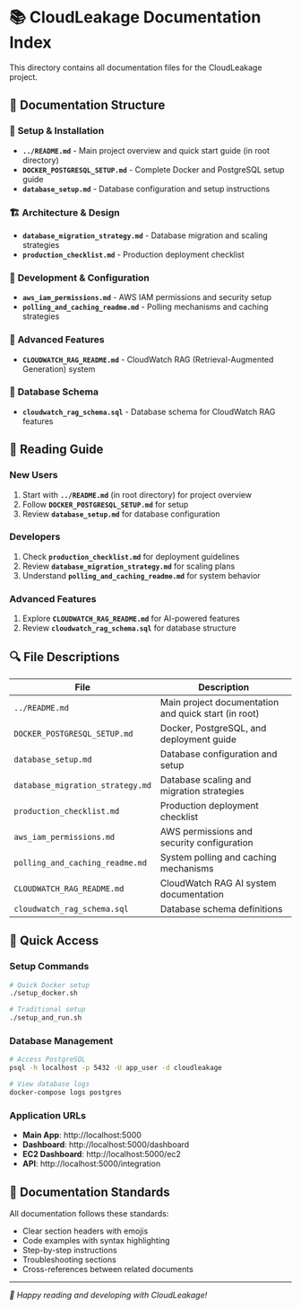 # 📚 CloudLeakage Documentation Index

This directory contains all documentation files for the CloudLeakage project.

## 📁 Documentation Structure

### 🚀 **Setup & Installation**
- **`../README.md`** - Main project overview and quick start guide (in root directory)
- **`DOCKER_POSTGRESQL_SETUP.md`** - Complete Docker and PostgreSQL setup guide
- **`database_setup.md`** - Database configuration and setup instructions

### 🏗️ **Architecture & Design**
- **`database_migration_strategy.md`** - Database migration and scaling strategies
- **`production_checklist.md`** - Production deployment checklist

### 🔧 **Development & Configuration**
- **`aws_iam_permissions.md`** - AWS IAM permissions and security setup
- **`polling_and_caching_readme.md`** - Polling mechanisms and caching strategies

### 🤖 **Advanced Features**
- **`CLOUDWATCH_RAG_README.md`** - CloudWatch RAG (Retrieval-Augmented Generation) system

### 💾 **Database Schema**
- **`cloudwatch_rag_schema.sql`** - Database schema for CloudWatch RAG features

## 📖 **Reading Guide**

### **New Users**
1. Start with **`../README.md`** (in root directory) for project overview
2. Follow **`DOCKER_POSTGRESQL_SETUP.md`** for setup
3. Review **`database_setup.md`** for database configuration

### **Developers**
1. Check **`production_checklist.md`** for deployment guidelines
2. Review **`database_migration_strategy.md`** for scaling plans
3. Understand **`polling_and_caching_readme.md`** for system behavior

### **Advanced Features**
1. Explore **`CLOUDWATCH_RAG_README.md`** for AI-powered features
2. Review **`cloudwatch_rag_schema.sql`** for database structure

## 🔍 **File Descriptions**

| File | Description |
|------|-------------|
| `../README.md` | Main project documentation and quick start (in root) |
| `DOCKER_POSTGRESQL_SETUP.md` | Docker, PostgreSQL, and deployment guide |
| `database_setup.md` | Database configuration and setup |
| `database_migration_strategy.md` | Database scaling and migration strategies |
| `production_checklist.md` | Production deployment checklist |
| `aws_iam_permissions.md` | AWS permissions and security configuration |
| `polling_and_caching_readme.md` | System polling and caching mechanisms |
| `CLOUDWATCH_RAG_README.md` | CloudWatch RAG AI system documentation |
| `cloudwatch_rag_schema.sql` | Database schema definitions |

## 🚀 **Quick Access**

### **Setup Commands**
```bash
# Quick Docker setup
./setup_docker.sh

# Traditional setup
./setup_and_run.sh
```

### **Database Management**
```bash
# Access PostgreSQL
psql -h localhost -p 5432 -U app_user -d cloudleakage

# View database logs
docker-compose logs postgres
```

### **Application URLs**
- **Main App**: http://localhost:5000
- **Dashboard**: http://localhost:5000/dashboard
- **EC2 Dashboard**: http://localhost:5000/ec2
- **API**: http://localhost:5000/integration

## 📝 **Documentation Standards**

All documentation follows these standards:
- Clear section headers with emojis
- Code examples with syntax highlighting
- Step-by-step instructions
- Troubleshooting sections
- Cross-references between related documents

---

*📖 Happy reading and developing with CloudLeakage!*
